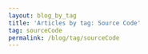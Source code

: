 ```yaml
---
layout: blog_by_tag
title: 'Articles by tag: Source Code'
tag: sourceCode
permalink: /blog/tag/sourceCode
---
```

